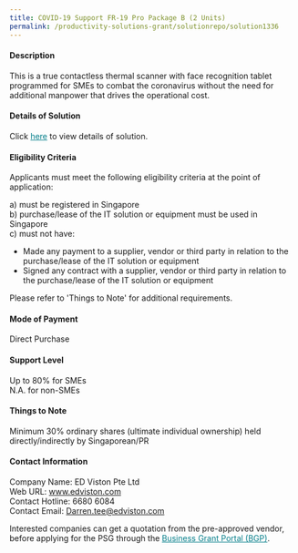 ```yaml
---
title: COVID-19 Support FR-19 Pro Package B (2 Units)
permalink: /productivity-solutions-grant/solutionrepo/solution1336
---
```


#### Description

This is a true contactless thermal scanner with face recognition tablet programmed for SMEs to combat the coronavirus without the need for additional manpower that drives the operational cost. 

#### Details of Solution

Click <a href='https://govassist.gobusiness.gov.sg/images/psg/Desensitised_EDviston_Annex_3_Part_2.pdf' style='color:#037e8a'>here</a> to view details of solution.

#### Eligibility Criteria

Applicants must meet the following eligibility criteria at the point of application:

a) must be registered in Singapore <br>
b) purchase/lease of the IT solution or equipment must be used in Singapore <br>
c) must not have:
- Made any payment to a supplier, vendor or third party in relation to the purchase/lease of the IT solution or equipment
- Signed any contract with a supplier, vendor or third party in relation to the purchase/lease of the IT solution or equipment

Please refer to 'Things to Note' for additional requirements.

#### Mode of Payment
Direct Purchase

#### Support Level
Up to 80% for SMEs <br>
N.A. for non-SMEs

#### Things to Note
Minimum 30% ordinary shares (ultimate individual ownership) held directly/indirectly by Singaporean/PR

#### Contact Information
Company Name: ED Viston Pte Ltd<br>Web URL: www.edviston.com<br>Contact Hotline: 6680 6084 <br>Contact Email: Darren.tee@edviston.com

Interested companies can get a quotation from the pre-approved vendor, before applying for the PSG through the <a target='_blank' style='color:#037e8a' href='https://www.businessgrants.gov.sg/'>Business Grant Portal (BGP)</a>.

